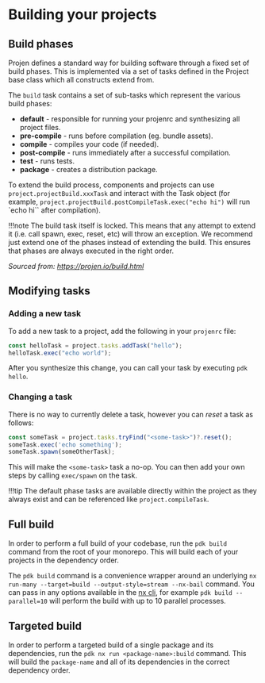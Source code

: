 # Building your projects

## Build phases

Projen defines a standard way for building software through a fixed set of build phases. This is implemented via a set of tasks defined in the Project base class which all constructs extend from.

The `build` task contains a set of sub-tasks which represent the various build phases:

- **default** - responsible for running your projenrc and synthesizing all project files.
- **pre-compile** - runs before compilation (eg. bundle assets).
- **compile** - compiles your code (if needed).
- **post-compile** - runs immediately after a successful compilation.
- **test** - runs tests.
- **package** - creates a distribution package.

To extend the build process, components and projects can use `project.projectBuild.xxxTask` and interact with the Task object (for example, `project.projectBuild.postCompileTask.exec("echo hi")` will run `echo hi`` after compilation).

!!!note
    The build task itself is locked. This means that any attempt to extend it (i.e. call spawn, exec, reset, etc) will throw an exception. We recommend just extend one of the phases instead of extending the build. This ensures that phases are always executed in the right order.

_Sourced from: https://projen.io/build.html_

## Modifying tasks

### Adding a new task

To add a new task to a project, add the following in your `projenrc` file:

```typescript
const helloTask = project.tasks.addTask("hello");
helloTask.exec("echo world");
```

After you synthesize this change, you can call your task by executing `pdk hello`.

### Changing a task

There is no way to currently delete a task, however you can _reset_ a task as follows:

```typescript
const someTask = project.tasks.tryFind("<some-task>")?.reset();
someTask.exec('echo something');
someTask.spawn(someOtherTask);
```

This will make the `<some-task>` task a no-op. You can then add your own steps by calling `exec/spawn` on the task.

!!!tip
    The default phase tasks are available directly within the project as they always exist and can be referenced like `project.compileTask`.

## Full build

In order to perform a full build of your codebase, run the `pdk build` command from the root of your monorepo. This will build each of your projects in the dependency order.

The `pdk build` command is a convenience wrapper around an underlying `nx run-many --target=build --output-style=stream --nx-bail` command. You can pass in any options available in the [nx cli](https://nx.dev/packages/nx/documents/run-many), for example `pdk build --parallel=10` will perform the build with up to 10 parallel processes.

## Targeted build

In order to perform a targeted build of a single package and its dependencies, run the `pdk nx run <package-name>:build` command. This will build the `package-name` and all of its dependencies in the correct dependency order.